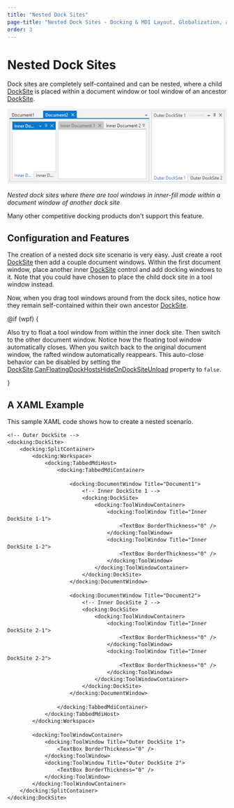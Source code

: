 ```yaml
---
title: "Nested Dock Sites"
page-title: "Nested Dock Sites - Docking & MDI Layout, Globalization, and Accessibility Features"
order: 3
---
```

# Nested Dock Sites

Dock sites are completely self-contained and can be nested, where a child [DockSite](xref:@ActiproUIRoot.Controls.Docking.DockSite) is placed within a document window or tool window of an ancestor [DockSite](xref:@ActiproUIRoot.Controls.Docking.DockSite).

![Screenshot](../images/nested-dock-sites.png)

*Nested dock sites where there are tool windows in inner-fill mode within a document window of another dock site*

Many other competitive docking products don't support this feature.

## Configuration and Features

The creation of a nested dock site scenario is very easy.  Just create a root [DockSite](xref:@ActiproUIRoot.Controls.Docking.DockSite) then add a couple document windows.  Within the first document window, place another inner [DockSite](xref:@ActiproUIRoot.Controls.Docking.DockSite) control and add docking windows to it.  Note that you could have chosen to place the child dock site in a tool window instead.

Now, when you drag tool windows around from the dock sites, notice how they remain self-contained within their own ancestor [DockSite](xref:@ActiproUIRoot.Controls.Docking.DockSite).

@if (wpf) {

Also try to float a tool window from within the inner dock site.  Then switch to the other document window.  Notice how the floating tool window automatically closes.  When you switch back to the original document window, the rafted window automatically reappears.  This auto-close behavior can be disabled by setting the [DockSite](xref:@ActiproUIRoot.Controls.Docking.DockSite).[CanFloatingDockHostsHideOnDockSiteUnload](xref:@ActiproUIRoot.Controls.Docking.DockSite.CanFloatingDockHostsHideOnDockSiteUnload) property to `false`. 

}

## A XAML Example

This sample XAML code shows how to create a nested scenario.

```xaml
<!-- Outer DockSite -->
<docking:DockSite>
	<docking:SplitContainer>
		<docking:Workspace>
			<docking:TabbedMdiHost>
				<docking:TabbedMdiContainer>
					
					<docking:DocumentWindow Title="Document1">
						<!-- Inner DockSite 1 -->
						<docking:DockSite>
							<docking:ToolWindowContainer>
								<docking:ToolWindow Title="Inner DockSite 1-1">
									<TextBox BorderThickness="0" />
								</docking:ToolWindow>
								<docking:ToolWindow Title="Inner DockSite 1-2">
									<TextBox BorderThickness="0" />										
								</docking:ToolWindow>
							</docking:ToolWindowContainer>
						</docking:DockSite>
					</docking:DocumentWindow>
					
					<docking:DocumentWindow Title="Document2">
						<!-- Inner DockSite 2 -->
						<docking:DockSite>
							<docking:ToolWindowContainer>
								<docking:ToolWindow Title="Inner DockSite 2-1">
									<TextBox BorderThickness="0" />
								</docking:ToolWindow>
								<docking:ToolWindow Title="Inner DockSite 2-2">
									<TextBox BorderThickness="0" />
								</docking:ToolWindow>
							</docking:ToolWindowContainer>
						</docking:DockSite>
					</docking:DocumentWindow>
					
				</docking:TabbedMdiContainer>
			</docking:TabbedMdiHost>
		</docking:Workspace>
		
		<docking:ToolWindowContainer>
			<docking:ToolWindow Title="Outer DockSite 1">
				<TextBox BorderThickness="0" />
			</docking:ToolWindow>
			<docking:ToolWindow Title="Outer DockSite 2">
				<TextBox BorderThickness="0" />
			</docking:ToolWindow>
		</docking:ToolWindowContainer>
	</docking:SplitContainer>
</docking:DockSite>
```
